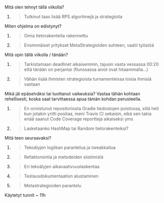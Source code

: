 Mitä olen tehnyt tällä viikolla?
1. > Tutkinut taas lisää RPS algoritmejä ja strategioita

Miten ohjelma on edistynyt?
1. > Omia tietorakenteita rakennettu
1. > Ensimmäiset yritykset MetaStrategioiden suhteen, vaatii työstöä
	
Mitä opin tällä viikolla / tänään?
1. > Tarkistamaan deadlinet aikaisemmin, tajusin vasta vessassa 00:20 että tänään on perjantai (flunssassa aivot ovat hitaammalla...)
2. > Vähän lisää ihmisten strategioista turnamenteissa toisia ihmisiä vastaan

Mikä jäi epäselväksi tai tuottanut vaikeuksia? Vastaa tähän kohtaan rehellisesti, koska saat tarvittaessa apua tämän kohdan perusteella.
1. > En onnistunut repositoriosta Gradle tiedostojen poistossa, sillä heti kun jotakin yritti positaa, meni Travis CI sekaisin, eikä sen takia enää saanut Code Coverage reportteja aikaiseksi yms
1. > Lasketaanko HashMap tai Random tietorakenteiksi?

Mitä teen seuraavaksi?
1. > Tekoälyjen logiikan parantelua ja tweakkailua
1. > Refaktorointia ja metodeiden siistimistä
2. > Eri tekoälyjen aikavaativuuslaskentaa
2. > Testausdokumentaation alustaminen
3. > Metastrategioiden parantelu

Käytetyt tunnit ~ 11h

